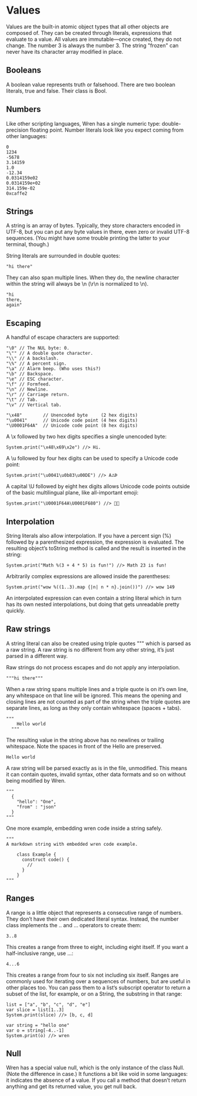 # Values

Values are the built-in atomic object types that all other objects are composed of. They can be created through literals, expressions that evaluate to a value. All values are immutable—once created, they do not change. The number 3 is always the number 3. The string "frozen" can never have its character array modified in place.

## Booleans

A boolean value represents truth or falsehood. There are two boolean literals, true and false. Their class is Bool.

## Numbers
Like other scripting languages, Wren has a single numeric type: double-precision floating point. Number literals look like you expect coming from other languages:

```
0
1234
-5678
3.14159
1.0
-12.34
0.0314159e02
0.0314159e+02
314.159e-02
0xcaffe2
```

## Strings

A string is an array of bytes. Typically, they store characters encoded in UTF-8, but you can put any byte values in there, even zero or invalid UTF-8 sequences. (You might have some trouble printing the latter to your terminal, though.)

String literals are surrounded in double quotes:

```
"hi there"
```

They can also span multiple lines. When they do, the newline character within the string will always be \n (\r\n is normalized to \n).

```
"hi
there,
again"
```

## Escaping

A handful of escape characters are supported:

```
"\0" // The NUL byte: 0.
"\"" // A double quote character.
"\\" // A backslash.
"\%" // A percent sign.
"\a" // Alarm beep. (Who uses this?)
"\b" // Backspace.
"\e" // ESC character.
"\f" // Formfeed.
"\n" // Newline.
"\r" // Carriage return.
"\t" // Tab.
"\v" // Vertical tab.

"\x48"        // Unencoded byte     (2 hex digits)
"\u0041"      // Unicode code point (4 hex digits)
"\U0001F64A"  // Unicode code point (8 hex digits)
```

A \x followed by two hex digits specifies a single unencoded byte:

```
System.print("\x48\x69\x2e") //> Hi.
```

A \u followed by four hex digits can be used to specify a Unicode code point:

```
System.print("\u0041\u0b83\u00DE") //> AஃÞ
```

A capital \U followed by eight hex digits allows Unicode code points outside of the basic multilingual plane, like all-important emoji:

```
System.print("\U0001F64A\U0001F680") //> 🙊🚀
```

## Interpolation

String literals also allow interpolation. If you have a percent sign (%) followed by a parenthesized expression, the expression is evaluated. The resulting object’s toString method is called and the result is inserted in the string:

```
System.print("Math %(3 + 4 * 5) is fun!") //> Math 23 is fun!
```

Arbitrarily complex expressions are allowed inside the parentheses:

```
System.print("wow %((1..3).map {|n| n * n}.join())") //> wow 149
```

An interpolated expression can even contain a string literal which in turn has its own nested interpolations, but doing that gets unreadable pretty quickly.

## Raw strings

A string literal can also be created using triple quotes """ which is parsed as a raw string. A raw string is no different from any other string, it’s just parsed in a different way.

Raw strings do not process escapes and do not apply any interpolation.

```
"""hi there"""
````

When a raw string spans multiple lines and a triple quote is on it’s own line, any whitespace on that line will be ignored. This means the opening and closing lines are not counted as part of the string when the triple quotes are separate lines, as long as they only contain whitespace (spaces + tabs).

```
"""
    Hello world
  """
```

The resulting value in the string above has no newlines or trailing whitespace. Note the spaces in front of the Hello are preserved.

`Hello world`

A raw string will be parsed exactly as is in the file, unmodified. This means it can contain quotes, invalid syntax, other data formats and so on without being modified by Wren.

```
"""
  {
    "hello": "One",
    "from" : "json"
  }
"""
```

One more example, embedding wren code inside a string safely.

```
"""
A markdown string with embedded wren code example.

    class Example {
      construct code() {
        //
      }
    }
"""
```

## Ranges

A range is a little object that represents a consecutive range of numbers. They don’t have their own dedicated literal syntax. Instead, the number class implements the .. and ... operators to create them:

```
3..8
```

This creates a range from three to eight, including eight itself. If you want a half-inclusive range, use ...:

```
4...6
```

This creates a range from four to six not including six itself. Ranges are commonly used for iterating over a sequences of numbers, but are useful in other places too. You can pass them to a list‘s subscript operator to return a subset of the list, for example, or on a String, the substring in that range:

```
list = ["a", "b", "c", "d", "e"]
var slice = list[1..3]
System.print(slice) //> [b, c, d]

var string = "hello one"
var o = string[-4..-1]
System.print(o) //> wren
```

## Null

Wren has a special value null, which is the only instance of the class Null. (Note the difference in case.) It functions a bit like void in some languages: it indicates the absence of a value. If you call a method that doesn’t return anything and get its returned value, you get null back.
